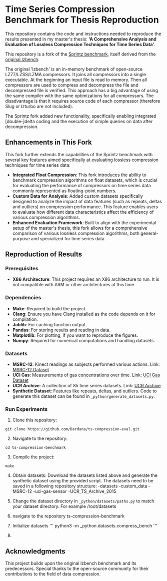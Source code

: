 # Time Series Compression Benchmark for Thesis Reproduction 

This repository contains the code and instructions needed to reproduce the results presented in my master's thesis: **'A Comprehensive Analysis and Evaluation of Lossless Compression Techniques for Time Series Data'**.

This repository is a fork of the [Sprintz benchmark](https://github.com/dblalock/lzbench), itself derived from the [original lzbench](https://github.com/inikep/lzbench). 

The original 'lzbench' is an in-memory benchmark of open-source LZ77/LZSS/LZMA compressors. It joins all compressors into a single executable. At the beginning an input file is read to memory. Then all compressors are used to compress and decompress the file and decompressed file is verified.
This approach has a big advantage of using the same compiler with the same optimizations for all compressors. The disadvantage is that it requires source code of each compressor (therefore Slug or lzturbo are not included).

The Sprintz fork added new functionality, specifically enabling integrated [double-]delta coding and the execution of simple queries on data after decompression.

## Enhancements in This Fork
This fork further extends the capabilities of the Sprintz benchmark with several key features aimed specifically at evaluating lossless compression techniques for time series data:
- **Integrated Float Compression**: This fork introduces the ability to benchmark compression algorithms on float datasets, which is crucial for evaluating the performance of compressors on time series data commonly represented as floating-point numbers.
-  **Custom Data for Analysis**: Added custom datasets specifically designed to analyze the impact of data features (such as repeats, deltas and outliers) on compression performance. This feature enables users to evaluate how different data characteristics affect the efficiency of various compression algorithms.
- **Enhanced Evaluation Framework**: Built to align with the experimental setup of the master's thesis, this fork allows for a comprehensive comparison of various lossless compression algorithms, both general-purpose and specialized for time series data.

## Reproduction of Results

### Prerequisites
- **X86 Architecture**: This project requires an X86 architecture to run. It is not compatible with ARM or other architectures at this time.
  
### Dependencies
- **Make**: Required to build the project.
- **Clang**: Ensure you have Clang installed as the code depends on it for compilation.
- **Joblib**: For caching function output.
- **Pandas**: For storing results and reading in data.
- **Matplotlib**: For plotting, if you want to reproduce the figures.
- **Numpy**: Required for numerical computations and handling datasets.

### Datasets
- **MSRC-12**: Kinect readings as subjects performed various actions. Link: [MSRC-12 Dataset](https://www.microsoft.com/en-us/download/details.aspx?id=52283?from=https://research.microsoft.com/en-us/um/cambridge/projects/msrc12/&type=exact)
- **UCI Gas**: Measurements of gas concentrations over time. Link: [UCI Gas Dataset](https://archive.ics.uci.edu/dataset/322/gas+sensor+array+under+dynamic+gas+mixtures)  
- **UCR Archive**: A collection of 85 time series datasets. Link: [UCR Archive](https://www.cs.ucr.edu/~eamonn/time_series_data/)  
- **Synthetic Dataset**: Features like repeats, deltas, and outliers. Code to generate this dataset can be found in `_python/generate_datasets.py`.

### Run Experiments
1. Clone this repository:
```
git clone https://github.com/Dardana/ts-compression-eval.git
``` 
2. Navigate to the repository:
```
cd ts-compression-benchmark
```
3. Compile the project:
```
make
```
4. Obtain datasets: 
Download the datasets listed above and generate the synthetic dataset using the provided script. The datasets need to be saved in a following repository structure: 
-datasets
  -custom_data
  -MSRC-12
  -uci-gas-sensor
  -UCR_TS_Archive_2015
  
6. Change the dataset directory in `_python/datasets/paths.py` to match your dataset directory. For example /root/datasets
7. navigate to the repository ts-compression-benchmark
8. Initialize datasets
'''
python3 -m _python.datasets.compress_bench
'''
9. 
## Acknowledgments

This project builds upon the original lzbench benchmark and its predecessors. Special thanks to the open-source community for their contributions to the field of data compression.
